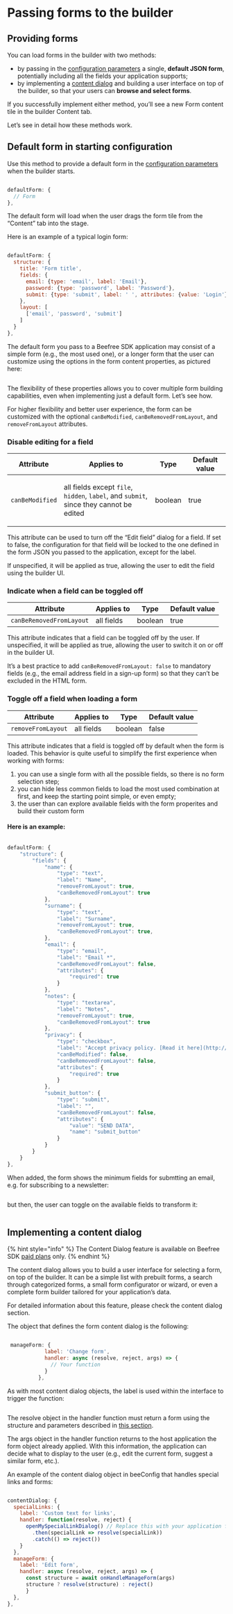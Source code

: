 # Passing forms to the builder

## Providing forms <a href="#providing-forms" id="providing-forms"></a>

You can load forms in the builder with two methods:

* by passing in the [configuration parameters](../../getting-started/installation/configuration-parameters/) a single, **default JSON form**, potentially including all the fields your application supports;
* by implementing a [content dialog](../../advanced-options/content-dialog.md) and building a user interface on top of the builder, so that your users can **browse and select forms**.

If you successfully implement either method, you’ll see a new Form content tile in the builder Content tab.

Let’s see in detail how these methods work.

## Default form in starting configuration <a href="#default-form-in-starting-configuration" id="default-form-in-starting-configuration"></a>

Use this method to provide a default form in the [configuration parameters](../../getting-started/installation/configuration-parameters/) when the builder starts.

```javascript

defaultForm: {
  // Form
},

```

The default form will load when the user drags the form tile from the “Content” tab into the stage.

Here is an example of a typical login form:

```javascript

defaultForm: {
  structure: {
    title: 'Form title',
    fields: {
      email: {type: 'email', label: 'Email'},
      password: {type: 'password', label: 'Password'},
      submit: {type: 'submit', label: ' ', attributes: {value: 'Login'}},
    },
    layout: [
      ['email', 'password', 'submit']
    ]
  }
},

```

The default form you pass to a Beefree SDK application may consist of a simple form (e.g., the most used one), or a longer form that the user can customize using the options in the form content properties, as pictured here:

<figure><img src="../../.gitbook/assets/Managing-fields_2 (1).png" alt=""><figcaption></figcaption></figure>

The flexibility of these properties allows you to cover multiple form building capabilities, even when implementing just a default form. Let’s see how.

For higher flexibility and better user experience, the form can be customized with the optional `canBeModified`, `canBeRemovedFromLayout`, and `removeFromLayout` attributes.

### Disable editing for a field

| Attribute       | Applies to                                                                                                                                   | Type    | Default value |
| --------------- | -------------------------------------------------------------------------------------------------------------------------------------------- | ------- | ------------- |
| `canBeModified` | <p>all fields except <code>file</code>, <code>hidden</code>, <code>label</code>, and <code>submit</code>,<br>since they cannot be edited</p> | boolean | true          |

This attribute can be used to turn off the “Edit field” dialog for a field. If set to false, the configuration for that field will be locked to the one defined in the form JSON you passed to the application, except for the label.

If unspecified, it will be applied as true, allowing the user to edit the field using the builder UI.

### Indicate when a field can be toggled off

| Attribute                | Applies to | Type    | Default value |
| ------------------------ | ---------- | ------- | ------------- |
| `canBeRemovedFromLayout` | all fields | boolean | true          |

This attribute indicates that a field can be toggled off by the user. If unspecified, it will be applied as true, allowing the user to switch it on or off in the builder UI.

It’s a best practice to add `canBeRemovedFromLayout: false` to mandatory fields (e.g., the email address field in a sign-up form) so that they can’t be excluded in the HTML form.

### Toggle off a field when loading a form

| Attribute          | Applies to | Type    | Default value |
| ------------------ | ---------- | ------- | ------------- |
| `removeFromLayout` | all fields | boolean | false         |

This attribute indicates that a field is toggled off by default when the form is loaded. This behavior is quite useful to simplify the first experience when working with forms:

1. you can use a single form with all the possible fields, so there is no form selection step;
2. you can hide less common fields to load the most used combination at first, and keep the starting point simple, or even empty;
3. the user than can explore available fields with the form properites and build their custom form

#### Here is an example:

```javascript

defaultForm: {
    "structure": {
        "fields": {
            "name": {
                "type": "text",
                "label": "Name",
                "removeFromLayout": true,
                "canBeRemovedFromLayout": true
            },
            "surname": {
                "type": "text",
                "label": "Surname",
                "removeFromLayout": true,
                "canBeRemovedFromLayout": true,
            },
            "email": {
                "type": "email",
                "label": "Email *",
                "canBeRemovedFromLayout": false,
                "attributes": {
                    "required": true
                }
            },
            "notes": {
                "type": "textarea",
                "label": "Notes",
                "removeFromLayout": true,
                "canBeRemovedFromLayout": true
            },
			"privacy": {
                "type": "checkbox",
                "label": "Accept privacy policy. [Read it here](http://example.com)",
                "canBeModified": false,
                "canBeRemovedFromLayout": false,
                "attributes": {
                    "required": true
                }
            },
            "submit_button": {
                "type": "submit",
                "label": "",
                "canBeRemovedFromLayout": false,
                "attributes": {
                    "value": "SEND DATA",
                    "name": "submit_button"
                }
            }
		}
	}
},

```

When added, the form shows the minimum fields for submtting an email, e.g. for subscribing to a newsletter:

<figure><img src="../../.gitbook/assets/2form_minimal_2.png" alt=""><figcaption></figcaption></figure>

but then, the user can toggle on the available fields to transform it:

<figure><img src="../../.gitbook/assets/3form_complete_2.png" alt=""><figcaption></figcaption></figure>

## Implementing a content dialog <a href="#implementing-a-content-dialog" id="implementing-a-content-dialog"></a>

{% hint style="info" %}
The Content Dialog feature is available on Beefree SDK [paid plans](https://dam.beefree.io/pluginpricing) only.
{% endhint %}

The content dialog allows you to build a user interface for selecting a form, on top of the builder. It can be a simple list with prebuilt forms, a search through categorized forms, a small form configurator or wizard, or even a complete form builder tailored for your application’s data.

For detailed information about this feature, please check the content dialog section.

The object that defines the form content dialog is the following:

```javascript

 manageForm: {
            label: 'Change form',
            handler: async (resolve, reject, args) => { 
              // Your function
            } 
          },

```

As with most content dialog objects, the label is used within the interface to trigger the function:

<figure><img src="../../.gitbook/assets/4change-form.png" alt=""><figcaption></figcaption></figure>

The resolve object in the handler function must return a form using the structure and parameters described in [this section](form-structure-and-parameters.md).

The args object in the handler function returns to the host application the form object already applied. With this information, the application can decide what to display to the user (e.g., edit the current form, suggest a similar form, etc.).

An example of the content dialog object in beeConfig that handles special links and forms:

```javascript

contentDialog: {
  specialLinks: {
    label: 'Custom text for links',
    handler: function(resolve, reject) {
      openMySpecialLinkDialog() // Replace this with your application function
        .then(specialLink => resolve(specialLink))
        .catch(() => reject())
    }
  },
  manageForm: {
    label: 'Edit form',
    handler: async (resolve, reject, args) => { 
      const structure = await onHandleManageForm(args)
      structure ? resolve(structure) : reject()
      } 
  },
},

```
